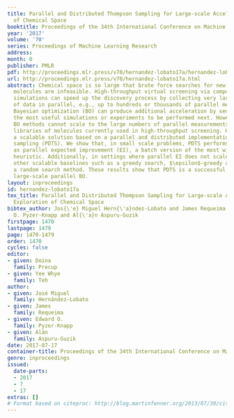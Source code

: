 ```yaml
---
title: Parallel and Distributed Thompson Sampling for Large-scale Accelerated Exploration
  of Chemical Space
booktitle: Proceedings of the 34th International Conference on Machine Learning
year: '2017'
volume: '70'
series: Proceedings of Machine Learning Research
address: 
month: 0
publisher: PMLR
pdf: http://proceedings.mlr.press/v70/hernandez-lobato17a/hernandez-lobato17a.pdf
url: http://proceedings.mlr.press/v70/hernandez-lobato17a.html
abstract: Chemical space is so large that brute force searches for new interesting
  molecules are infeasible. High-throughput virtual screening via computer cluster
  simulations can speed up the discovery process by collecting very large amounts
  of data in parallel, e.g., up to hundreds or thousands of parallel measurements.
  Bayesian optimization (BO) can produce additional acceleration by sequentially identifying
  the most useful simulations or experiments to be performed next. However, current
  BO methods cannot scale to the large numbers of parallel measurements and the massive
  libraries of molecules currently used in high-throughput screening. Here, we propose
  a scalable solution based on a parallel and distributed implementation of Thompson
  sampling (PDTS). We show that, in small scale problems, PDTS performs similarly
  as parallel expected improvement (EI), a batch version of the most widely used BO
  heuristic. Additionally, in settings where parallel EI does not scale, PDTS outperforms
  other scalable baselines such as a greedy search, $\epsilon$-greedy approaches and
  a random search method. These results show that PDTS is a successful solution for
  large-scale parallel BO.
layout: inproceedings
id: hernandez-lobato17a
tex_title: Parallel and Distributed Thompson Sampling for Large-scale Accelerated
  Exploration of Chemical Space
bibtex_author: Jos{\'e} Miguel Hern{\'a}ndez-Lobato and James Requeima and Edward
  O. Pyzer-Knapp and Al{\'a}n Aspuru-Guzik
firstpage: 1470
lastpage: 1479
page: 1470-1479
order: 1470
cycles: false
editor:
- given: Doina
  family: Precup
- given: Yee Whye
  family: Teh
author:
- given: José Miguel
  family: Hernández-Lobato
- given: James
  family: Requeima
- given: Edward O.
  family: Pyzer-Knapp
- given: Alán
  family: Aspuru-Guzik
date: 2017-07-17
container-title: Proceedings of the 34th International Conference on Machine Learning
genre: inproceedings
issued:
  date-parts:
  - 2017
  - 7
  - 17
extras: []
# Format based on citeproc: http://blog.martinfenner.org/2013/07/30/citeproc-yaml-for-bibliographies/
---
```

